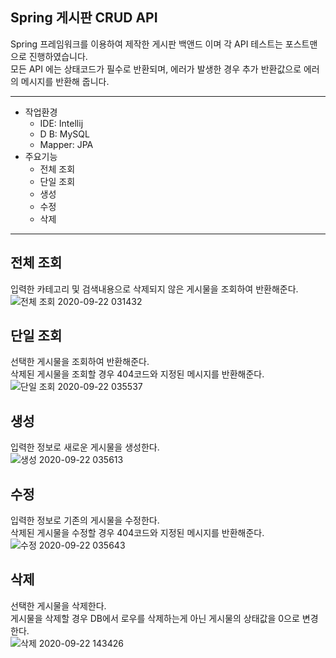 ## Spring 게시판 CRUD API

Spring 프레임워크를 이용하여 제작한 게시판 백앤드 이며 각 API 테스트는 포스트맨으로 진행하였습니다.     
모든 API 에는 상태코드가 필수로 반환되며, 에러가 발생한 경우 추가 반환값으로 에러의 메시지를 반환해 줍니다.    

---
- 작업환경
	- IDE: Intellij
	- D B: MySQL
	- Mapper: JPA
- 주요기능
	- 전체 조회
    - 단일 조회
    - 생성
    - 수정
    - 삭제
---
## 전체 조회
입력한 카테고리 및 검색내용으로 삭제되지 않은 게시물을 조회하여 반환해준다.    
![전체 조회 2020-09-22 031432](https://user-images.githubusercontent.com/54667876/93809587-68aad780-fc88-11ea-8fb0-6e700db83280.png)
## 단일 조회
선택한 게시물을 조회하여 반환해준다.    
삭제된 게시물을 조회할 경우 404코드와 지정된 메시지를 반환해준다.
![단일 조회 2020-09-22 035537](https://user-images.githubusercontent.com/54667876/93809562-6183c980-fc88-11ea-9db8-b43a654ee777.png)
## 생성
입력한 정보로 새로운 게시물을 생성한다.    
![생성 2020-09-22 035613](https://user-images.githubusercontent.com/54667876/93809576-66487d80-fc88-11ea-874c-c3bb3b1b9246.png)
## 수정
입력한 정보로 기존의 게시물을 수정한다.    
삭제된 게시물을 수정할 경우 404코드와 지정된 메시지를 반환해준다.
![수정 2020-09-22 035643](https://user-images.githubusercontent.com/54667876/93809581-6779aa80-fc88-11ea-9295-126f101d8928.png)
## 삭제
선택한 게시물을 삭제한다.    
게시물을 삭제할 경우 DB에서 로우를 삭제하는게 아닌 게시물의 상태값을 0으로 변경한다.    
![삭제 2020-09-22 143426](https://user-images.githubusercontent.com/54667876/93847030-c2d78700-fce0-11ea-8a21-5e7dfe57fd63.png)

